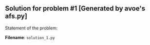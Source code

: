 
## Solution for problem #1 [Generated by avoe's afs.py]

Statement of the problem:


**Filename**: `solution_1.py`
